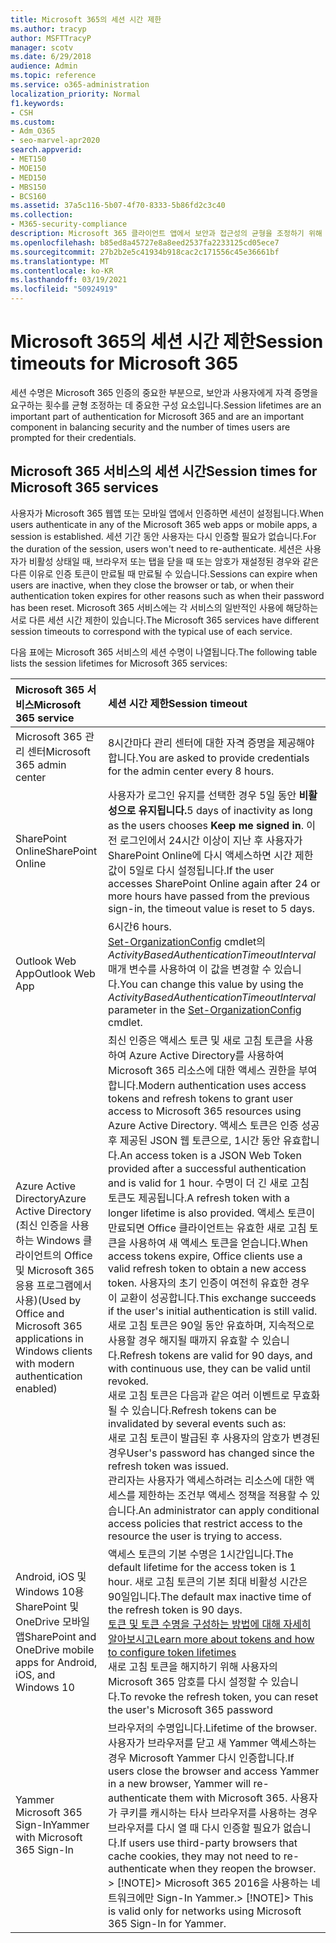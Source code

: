 ```yaml
---
title: Microsoft 365의 세션 시간 제한
ms.author: tracyp
author: MSFTTracyP
manager: scotv
ms.date: 6/29/2018
audience: Admin
ms.topic: reference
ms.service: o365-administration
localization_priority: Normal
f1.keywords:
- CSH
ms.custom:
- Adm_O365
- seo-marvel-apr2020
search.appverid:
- MET150
- MOE150
- MED150
- MBS150
- BCS160
ms.assetid: 37a5c116-5b07-4f70-8333-5b86fd2c3c40
ms.collection:
- M365-security-compliance
description: Microsoft 365 클라이언트 앱에서 보안과 접근성의 균형을 조정하기 위해 세션 시간 제한을 사용하는 방법을 알아보습니다.
ms.openlocfilehash: b85ed8a45727e8a8eed2537fa2233125cd05ece7
ms.sourcegitcommit: 27b2b2e5c41934b918cac2c171556c45e36661bf
ms.translationtype: MT
ms.contentlocale: ko-KR
ms.lasthandoff: 03/19/2021
ms.locfileid: "50924919"
---
```

# <a name="session-timeouts-for-microsoft-365"></a><span data-ttu-id="31617-103">Microsoft 365의 세션 시간 제한</span><span class="sxs-lookup"><span data-stu-id="31617-103">Session timeouts for Microsoft 365</span></span>

<span data-ttu-id="31617-104">세션 수명은 Microsoft 365 인증의 중요한 부분으로, 보안과 사용자에게 자격 증명을 요구하는 횟수를 균형 조정하는 데 중요한 구성 요소입니다.</span><span class="sxs-lookup"><span data-stu-id="31617-104">Session lifetimes are an important part of authentication for Microsoft 365 and are an important component in balancing security and the number of times users are prompted for their credentials.</span></span>

## <a name="session-times-for-microsoft-365-services"></a><span data-ttu-id="31617-105">Microsoft 365 서비스의 세션 시간</span><span class="sxs-lookup"><span data-stu-id="31617-105">Session times for Microsoft 365 services</span></span>

<span data-ttu-id="31617-106">사용자가 Microsoft 365 웹앱 또는 모바일 앱에서 인증하면 세션이 설정됩니다.</span><span class="sxs-lookup"><span data-stu-id="31617-106">When users authenticate in any of the Microsoft 365 web apps or mobile apps, a session is established.</span></span> <span data-ttu-id="31617-107">세션 기간 동안 사용자는 다시 인증할 필요가 없습니다.</span><span class="sxs-lookup"><span data-stu-id="31617-107">For the duration of the session, users won't need to re-authenticate.</span></span> <span data-ttu-id="31617-108">세션은 사용자가 비활성 상태일 때, 브라우저 또는 탭을 닫을 때 또는 암호가 재설정된 경우와 같은 다른 이유로 인증 토큰이 만료될 때 만료될 수 있습니다.</span><span class="sxs-lookup"><span data-stu-id="31617-108">Sessions can expire when users are inactive, when they close the browser or tab, or when their authentication token expires for other reasons such as when their password has been reset.</span></span> <span data-ttu-id="31617-109">Microsoft 365 서비스에는 각 서비스의 일반적인 사용에 해당하는 서로 다른 세션 시간 제한이 있습니다.</span><span class="sxs-lookup"><span data-stu-id="31617-109">The Microsoft 365 services have different session timeouts to correspond with the typical use of each service.</span></span>

<span data-ttu-id="31617-110">다음 표에는 Microsoft 365 서비스의 세션 수명이 나열됩니다.</span><span class="sxs-lookup"><span data-stu-id="31617-110">The following table lists the session lifetimes for Microsoft 365 services:</span></span>

| <span data-ttu-id="31617-111">Microsoft 365 서비스</span><span class="sxs-lookup"><span data-stu-id="31617-111">Microsoft 365 service</span></span> | <span data-ttu-id="31617-112">세션 시간 제한</span><span class="sxs-lookup"><span data-stu-id="31617-112">Session timeout</span></span> |
|:-----|:-----|
|<span data-ttu-id="31617-113">Microsoft 365 관리 센터</span><span class="sxs-lookup"><span data-stu-id="31617-113">Microsoft 365 admin center</span></span>  <br/> |<span data-ttu-id="31617-114">8시간마다 관리 센터에 대한 자격 증명을 제공해야 합니다.</span><span class="sxs-lookup"><span data-stu-id="31617-114">You are asked to provide credentials for the admin center every 8 hours.</span></span>  <br/> |
|<span data-ttu-id="31617-115">SharePoint Online</span><span class="sxs-lookup"><span data-stu-id="31617-115">SharePoint Online</span></span>  <br/> |<span data-ttu-id="31617-116">사용자가 로그인 유지를 선택한 경우 5일 동안 **비활성으로 유지됩니다.**</span><span class="sxs-lookup"><span data-stu-id="31617-116">5 days of inactivity as long as the users chooses **Keep me signed in**.</span></span> <span data-ttu-id="31617-117">이전 로그인에서 24시간 이상이 지난 후 사용자가 SharePoint Online에 다시 액세스하면 시간 제한 값이 5일로 다시 설정됩니다.</span><span class="sxs-lookup"><span data-stu-id="31617-117">If the user accesses SharePoint Online again after 24 or more hours have passed from the previous sign-in, the timeout value is reset to 5 days.</span></span>  <br/> |
|<span data-ttu-id="31617-118">Outlook Web App</span><span class="sxs-lookup"><span data-stu-id="31617-118">Outlook Web App</span></span>  <br/> |<span data-ttu-id="31617-119">6시간</span><span class="sxs-lookup"><span data-stu-id="31617-119">6 hours.</span></span>  <br/> <span data-ttu-id="31617-120">[Set-OrganizationConfig](/powershell/module/exchange/set-organizationconfig) cmdlet의 _ActivityBasedAuthenticationTimeoutInterval_ 매개 변수를 사용하여 이 값을 변경할 수 있습니다.</span><span class="sxs-lookup"><span data-stu-id="31617-120">You can change this value by using the  _ActivityBasedAuthenticationTimeoutInterval_ parameter in the [Set-OrganizationConfig](/powershell/module/exchange/set-organizationconfig) cmdlet.</span></span>  <br/> |
|<span data-ttu-id="31617-121">Azure Active Directory</span><span class="sxs-lookup"><span data-stu-id="31617-121">Azure Active Directory</span></span>  <br/> <span data-ttu-id="31617-122">(최신 인증을 사용하는 Windows 클라이언트의 Office 및 Microsoft 365 응용 프로그램에서 사용)</span><span class="sxs-lookup"><span data-stu-id="31617-122">(Used by Office and Microsoft 365 applications in Windows clients with modern authentication enabled)</span></span>  <br/> | <span data-ttu-id="31617-123">최신 인증은 액세스 토큰 및 새로 고침 토큰을 사용하여 Azure Active Directory를 사용하여 Microsoft 365 리소스에 대한 액세스 권한을 부여합니다.</span><span class="sxs-lookup"><span data-stu-id="31617-123">Modern authentication uses access tokens and refresh tokens to grant user access to Microsoft 365 resources using Azure Active Directory.</span></span> <span data-ttu-id="31617-124">액세스 토큰은 인증 성공 후 제공된 JSON 웹 토큰으로, 1시간 동안 유효합니다.</span><span class="sxs-lookup"><span data-stu-id="31617-124">An access token is a JSON Web Token provided after a successful authentication and is valid for 1 hour.</span></span> <span data-ttu-id="31617-125">수명이 더 긴 새로 고침 토큰도 제공됩니다.</span><span class="sxs-lookup"><span data-stu-id="31617-125">A refresh token with a longer lifetime is also provided.</span></span> <span data-ttu-id="31617-126">액세스 토큰이 만료되면 Office 클라이언트는 유효한 새로 고침 토큰을 사용하여 새 액세스 토큰을 얻습니다.</span><span class="sxs-lookup"><span data-stu-id="31617-126">When access tokens expire, Office clients use a valid refresh token to obtain a new access token.</span></span> <span data-ttu-id="31617-127">사용자의 초기 인증이 여전히 유효한 경우 이 교환이 성공합니다.</span><span class="sxs-lookup"><span data-stu-id="31617-127">This exchange succeeds if the user's initial authentication is still valid.</span></span>  <br/>  <span data-ttu-id="31617-128">새로 고침 토큰은 90일 동안 유효하며, 지속적으로 사용할 경우 해지될 때까지 유효할 수 있습니다.</span><span class="sxs-lookup"><span data-stu-id="31617-128">Refresh tokens are valid for 90 days, and with continuous use, they can be valid until revoked.</span></span>  <br/>  <span data-ttu-id="31617-129">새로 고침 토큰은 다음과 같은 여러 이벤트로 무효화될 수 있습니다.</span><span class="sxs-lookup"><span data-stu-id="31617-129">Refresh tokens can be invalidated by several events such as:</span></span>  <br/>  <span data-ttu-id="31617-130">새로 고침 토큰이 발급된 후 사용자의 암호가 변경된 경우</span><span class="sxs-lookup"><span data-stu-id="31617-130">User's password has changed since the refresh token was issued.</span></span>  <br/>  <span data-ttu-id="31617-131">관리자는 사용자가 액세스하려는 리소스에 대한 액세스를 제한하는 조건부 액세스 정책을 적용할 수 있습니다.</span><span class="sxs-lookup"><span data-stu-id="31617-131">An administrator can apply conditional access policies that restrict access to the resource the user is trying to access.</span></span>  <br/> |
|<span data-ttu-id="31617-132">Android, iOS 및 Windows 10용 SharePoint 및 OneDrive 모바일 앱</span><span class="sxs-lookup"><span data-stu-id="31617-132">SharePoint and OneDrive mobile apps for Android, iOS, and Windows 10</span></span>  <br/> |<span data-ttu-id="31617-133">액세스 토큰의 기본 수명은 1시간입니다.</span><span class="sxs-lookup"><span data-stu-id="31617-133">The default lifetime for the access token is 1 hour.</span></span> <span data-ttu-id="31617-134">새로 고침 토큰의 기본 최대 비활성 시간은 90일입니다.</span><span class="sxs-lookup"><span data-stu-id="31617-134">The default max inactive time of the refresh token is 90 days.</span></span>  <br/> [<span data-ttu-id="31617-135">토큰 및 토큰 수명을 구성하는 방법에 대해 자세히 알아보시고</span><span class="sxs-lookup"><span data-stu-id="31617-135">Learn more about tokens and how to configure token lifetimes</span></span>](/azure/active-directory/active-directory-configurable-token-lifetimes) <br/> <span data-ttu-id="31617-136">새로 고침 토큰을 해지하기 위해 사용자의 Microsoft 365 암호를 다시 설정할 수 있습니다.</span><span class="sxs-lookup"><span data-stu-id="31617-136">To revoke the refresh token, you can reset the user's Microsoft 365 password</span></span>  <br/> |
|<span data-ttu-id="31617-137">Yammer Microsoft 365 Sign-In</span><span class="sxs-lookup"><span data-stu-id="31617-137">Yammer with Microsoft 365 Sign-In</span></span>  <br/> |<span data-ttu-id="31617-138">브라우저의 수명입니다.</span><span class="sxs-lookup"><span data-stu-id="31617-138">Lifetime of the browser.</span></span> <span data-ttu-id="31617-139">사용자가 브라우저를 닫고 새 Yammer 액세스하는 경우 Microsoft Yammer 다시 인증합니다.</span><span class="sxs-lookup"><span data-stu-id="31617-139">If users close the browser and access Yammer in a new browser, Yammer will re-authenticate them with Microsoft 365.</span></span> <span data-ttu-id="31617-140">사용자가 쿠키를 캐시하는 타사 브라우저를 사용하는 경우 브라우저를 다시 열 때 다시 인증할 필요가 없습니다.</span><span class="sxs-lookup"><span data-stu-id="31617-140">If users use third-party browsers that cache cookies, they may not need to re-authenticate when they reopen the browser.</span></span>  <br/> <span data-ttu-id="31617-141">> [!NOTE]> Microsoft 365 2016을 사용하는 네트워크에만 Sign-In Yammer.</span><span class="sxs-lookup"><span data-stu-id="31617-141">> [!NOTE]> This is valid only for networks using Microsoft 365 Sign-In for Yammer.</span></span>           |